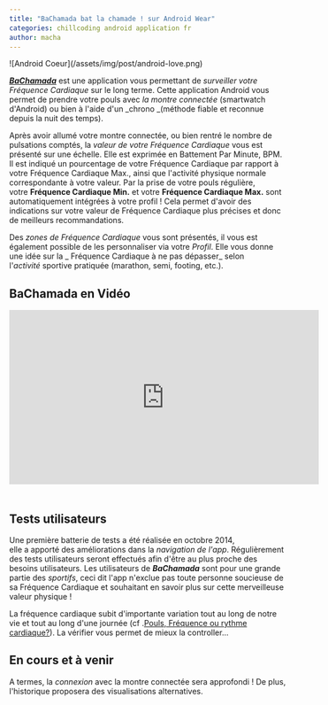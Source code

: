 ```yaml
---
title: "BaChamada bat la chamade ! sur Android Wear"
categories: chillcoding android application fr
author: macha
---
```


<div class="text-center lead" markdown="1">
  ![Android Coeur](/assets/img/post/android-love.png)
</div>

_**[BaChamada](https://play.google.com/store/apps/details?id=fr.machada.bpm)**_ est une application vous permettant de _surveiller votre Fréquence Cardiaque_ sur le long terme. Cette application Android vous permet de prendre votre pouls avec _la montre connectée_ (smartwatch d'Android) ou bien à l'aide d'un _chrono _(méthode fiable et reconnue depuis la nuit des temps).

Après avoir allumé votre montre connectée, ou bien rentré le nombre de pulsations comptés, la _valeur de votre Fréquence Cardiaque_ vous est présenté sur une échelle. Elle est exprimée en Battement Par Minute, BPM. Il est indiqué un pourcentage de votre Fréquence Cardiaque par rapport à votre Fréquence Cardiaque Max., ainsi que l'activité physique normale correspondante à votre valeur. Par la prise de votre pouls régulière, votre **Fréquence Cardiaque Min.** et votre **Fréquence Cardiaque Max.** sont automatiquement intégrées à votre profil ! Cela permet d'avoir des indications sur votre valeur de Fréquence Cardiaque plus précises et donc de meilleurs recommandations.

Des _zones de Fréquence Cardiaque_ vous sont présentés, il vous est également possible de les personnaliser via votre _Profil_. Elle vous donne une idée sur la _ Fréquence Cardiaque à ne pas dépasser_ selon l'_activité_ sportive pratiquée (marathon, semi, footing, etc.).

## BaChamada en Vidéo

<iframe width="560" height="315" src="https://www.youtube.com/embed/RRMYrJeAArU" frameborder="0" allowfullscreen></iframe>  

## Tests utilisateurs

Une première batterie de tests a été réalisée en octobre 2014, elle a apporté des améliorations dans la _navigation de l'app_. Régulièrement des tests utilisateurs seront effectués afin d'être au plus proche des besoins utilisateurs. Les utilisateurs de _**BaChamada**_ sont pour une grande partie des _sportifs_, ceci dit l'app n'exclue pas toute personne soucieuse de sa Fréquence Cardiaque et souhaitant en savoir plus sur cette merveilleuse valeur physique !

La fréquence cardiaque subit d'importante variation tout au long de notre vie et tout au long d'une journée (cf .[Pouls, Fréquence ou rythme cardiaque?](/blog/2014/09/26/pouls-frequence-ou-rythme-cardiaque/)). La vérifier vous permet de mieux la controller...

## En cours et à venir

A termes, la _connexion_ avec la montre connectée sera approfondi ! De plus, l'historique proposera des visualisations alternatives.
